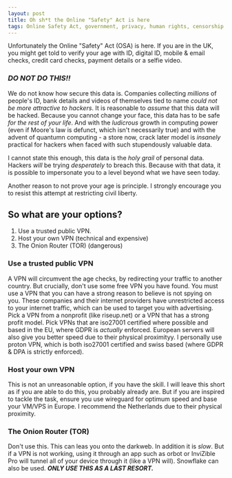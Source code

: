 ```yaml
---
layout: post
title: Oh sh*t the Online "Safety" Act is here
tags: Online Safety Act, government, privacy, human rights, censorship
---
```

Unfortunately the Online "Safety" Act (OSA) is here. If you are in the UK, you might get told to verify your age with ID, digital ID, mobile & email checks, credit card checks, payment details or a selfie video. 
  
### ***DO NOT DO THIS!!***  
  
We do not know how secure this data is. Companies collecting *millions* of people's ID, bank details and videos of themselves tied to name *could not be more attractive to hackers*.  It is reasonable to *assume* that this data will be hacked. Because you cannot change your face, this data has to be safe *for the rest of your life*. And with the *ludicrous* growth in computing power (even if Moore's law is defunct, which isn't necessarily true) and with the advent of quantumn computing - a store now, crack later model is *insanely* practical for hackers when faced with such stupendously valuable data. 
  
I cannot state this enough, this data is the *holy grail* of personal data. Hackers *will* be trying *desperately* to breach this. Because with that data, it is possible to impersonate you to a level beyond what we have seen today. 
  
Another reason to not prove your age is principle. I strongly encourage you to resist this attempt at restricting civil liberty. 
## So what are your options?
1. Use a trusted public VPN.
2. Host your own VPN (technical and expensive)
3. The Onion Router (TOR) (dangerous)

### Use a trusted public VPN
A VPN will circumvent the age checks, by redirecting your traffic to another country. But crucially, don't use some free VPN you have found. You must use a VPN that you can have a strong reason to believe is not spying on you. These companies and their internet providers have unrestricted access to your internet traffic, which can be used to target you with advertising. Pick a VPN from a nonprofit (like riseup.net) or a VPN that has a strong profit model. Pick VPNs that are iso27001 certified where possible and based in the EU, where GDPR is *actually* enforced. European servers will also give you better speed due to their physical proximityy. I personally use proton VPN, which is both iso27001 certified and swiss based (where GDPR & DPA is strictly enforced).

### Host your own VPN
This is not an unreasonable option, if you have the skill. I will leave this short as if you are able to do this, you probably already are. But if you are inspired to tackle the task, ensure you use wireguard for optimum speed and base your VM/VPS in Europe. I recommend the Netherlands due to their physical proximity. 

### The Onion Router (TOR)
Don't use this. This can leas you onto the darkweb. In addition it is *slow*. But if a VPN is not working, using it through an app such as orbot or InviZible Pro will tunnel all of your device through it (like a VPN will). Snowflake can also be used. ***ONLY USE THIS AS A LAST RESORT.***
